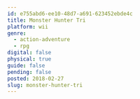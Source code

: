 ```yaml
---
id: e755abd6-ee10-48d7-a691-623452ebde4c
title: Monster Hunter Tri
platform: wii
genre:
  - action-adventure
  - rpg
digital: false
physical: true
guide: false
pending: false
posted: 2018-02-27
slug: monster-hunter-tri
---
```

